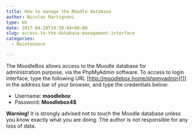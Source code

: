 ```yaml
---
title: How to manage the Moodle database
author: Nicolas Martignoni
type: kb
date: 2017-04-20T19:58:04+00:00
slug: access-to-the-database-management-interface
categories:
  - Maintenance

---
```

The MoodleBox allows access to the Moodle database for administration purpose, via the PhpMyAdmin software. To access to login interface, type the following URL [http://moodlebox.home/phpmyadmin][1] in the address bar of your browser, and type the credentials below:

  * Username: __moodlebox__
  * Password: __Moodlebox4$__

__Warning!__ It is strongly advised not to touch the Moodle database unless you know exactly what you are doing. The author is not responsible for any loss of data.

 [1]: http://moodlebox.home/phpmyadmin
